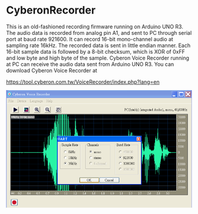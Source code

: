 # CyberonRecorder
This is an old-fashioned recording firmware running on Arduino UNO R3. The audio data is recorded from analog pin A1, and sent to PC through serial port at baud rate 921600. It can record 16-bit mono-channel audio at sampling rate 16kHz. The recorded data is sent in little endian manner. Each 16-bit sample data is followed by a 8-bit checksum, which is XOR of 0xFF and low byte and high byte of the sample.
Cyberon Voice Recorder running at PC can receive the audio data sent from Arduino UNO R3. You can download Cyberon Voice Recorder at 

https://tool.cyberon.com.tw/VoiceRecorder/index.php?lang=en

![Screenshot - 800x600](/Screenshot.png)
